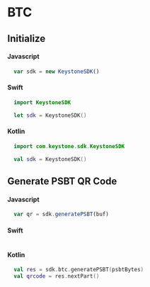 # BTC

## Initialize

<!-- tabs:start -->

#### **Javascript**

```javascript
  var sdk = new KeystoneSDK()
```

#### **Swift**

```swift
  import KeystoneSDK

  let sdk = KeystoneSDK()

```

#### **Kotlin**

```kotlin
  import com.keystone.sdk.KeystoneSDK

  val sdk = KeystoneSDK()
```

<!-- tabs:end -->

## Generate PSBT QR Code

<!-- tabs:start -->

#### **Javascript**

```javascript
  var qr = sdk.generatePSBT(buf)
```

#### **Swift**

```swift

```

#### **Kotlin**

```kotlin
  val res = sdk.btc.generatePSBT(psbtBytes)
  val qrcode = res.nextPart()
```

<!-- tabs:end -->
